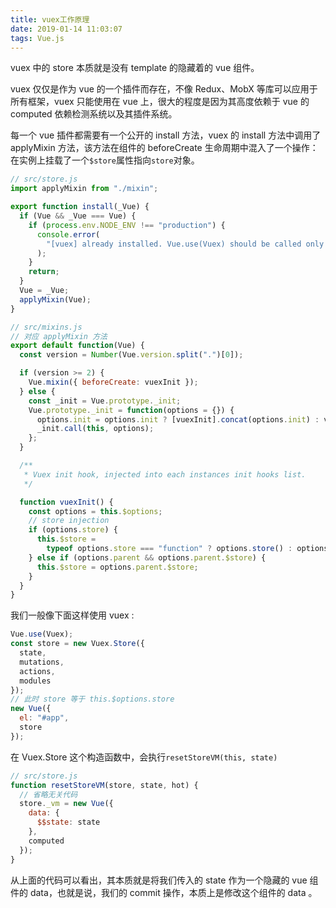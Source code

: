 ```yaml
---
title: vuex工作原理
date: 2019-01-14 11:03:07
tags: Vue.js
---
```


vuex 中的 store 本质就是没有 template 的隐藏着的 vue 组件。

vuex 仅仅是作为 vue 的一个插件而存在，不像 Redux、MobX 等库可以应用于所有框架，vuex 只能使用在 vue 上，很大的程度是因为其高度依赖于 vue 的 computed 依赖检测系统以及其插件系统。

每一个 vue 插件都需要有一个公开的 install 方法，vuex 的 install 方法中调用了 applyMixin 方法，该方法在组件的 beforeCreate 生命周期中混入了一个操作：在实例上挂载了一个`$store`属性指向`store`对象。

```js
// src/store.js
import applyMixin from "./mixin";

export function install(_Vue) {
  if (Vue && _Vue === Vue) {
    if (process.env.NODE_ENV !== "production") {
      console.error(
        "[vuex] already installed. Vue.use(Vuex) should be called only once."
      );
    }
    return;
  }
  Vue = _Vue;
  applyMixin(Vue);
}
```

<!-- more -->

```js
// src/mixins.js
// 对应 applyMixin 方法
export default function(Vue) {
  const version = Number(Vue.version.split(".")[0]);

  if (version >= 2) {
    Vue.mixin({ beforeCreate: vuexInit });
  } else {
    const _init = Vue.prototype._init;
    Vue.prototype._init = function(options = {}) {
      options.init = options.init ? [vuexInit].concat(options.init) : vuexInit;
      _init.call(this, options);
    };
  }

  /**
   * Vuex init hook, injected into each instances init hooks list.
   */

  function vuexInit() {
    const options = this.$options;
    // store injection
    if (options.store) {
      this.$store =
        typeof options.store === "function" ? options.store() : options.store;
    } else if (options.parent && options.parent.$store) {
      this.$store = options.parent.$store;
    }
  }
}
```

我们一般像下面这样使用 vuex :

```js
Vue.use(Vuex);
const store = new Vuex.Store({
  state,
  mutations,
  actions,
  modules
});
// 此时 store 等于 this.$options.store
new Vue({
  el: "#app",
  store
});
```

在 Vuex.Store 这个构造函数中，会执行`resetStoreVM(this, state)`

```js
// src/store.js
function resetStoreVM(store, state, hot) {
  // 省略无关代码
  store._vm = new Vue({
    data: {
      $$state: state
    },
    computed
  });
}
```

从上面的代码可以看出，其本质就是将我们传入的 state 作为一个隐藏的 vue 组件的 data，也就是说，我们的 commit 操作，本质上是修改这个组件的 data 。
